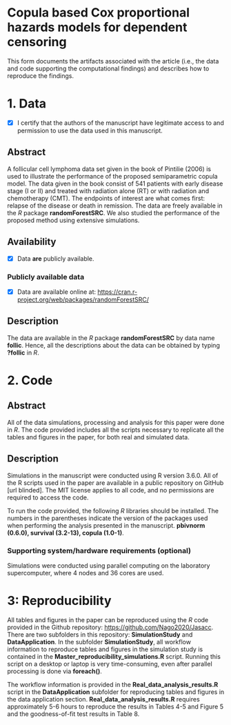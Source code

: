 
# Copula based Cox proportional hazards models for dependent censoring
<!-- output:
  pdf_document: default
  html_document: default
-->
<!--HOW TO COMPLETE THIS FORM:-->

<!--
1. Checkboxes in this document appear as follows: 

- [ ] This is a checkbox 

To check a checkbox, replace [ ] by [x], as follows: 

- [x] This is a checked checkbox 

Note that older versions of RStudio (versions lower than 1.3) may not create a formatted checkbox but will leave the original characters, i.e., literally "[ ]" or "[x]". It's fine to submit a PDF in this form.
 
2. For text answers, simply type the relevant text in the areas indicated. A blank line starts a new paragraph. 
 
3. Comments (like these instructions) provide additional instructions throughout the form. There is no need to remove them; they will not appear in the compiled document. 

4. If you are comfortable with Markdown syntax, you may choose to include any Markdown-compliant formatting in the form. For example, you may wish to include R code chunks and compile this document in R Markdown.
-->

This form documents the artifacts associated with the article (i.e., the data and code supporting the computational findings) and describes how to reproduce the findings.


# 1. Data

<!-- 
[ ] This paper does not involve analysis of external data (i.e., no data are used or the only data are generated by the authors via simulation in their code).
-->

<!--
If box above is checked and if no simulated/synthetic data files are provided by the authors, please skip directly to the Code section. Otherwise, continue.
-->

- [x] I certify that the authors of the manuscript have legitimate access to and permission to use the data used in this manuscript.

<!-- If data are simulated using random number generation, please be sure to set the random number seed in the code you provide -->

## Abstract

A follicular cell lymphoma data set given in the book of Pintilie (2006) is used to illustrate the performance of the proposed semiparametric copula model. The data given in the book consist of 541 patients with early disease stage (I or II) and treated with radiation alone (RT) or with radiation and chemotherapy (CMT). The endpoints of interest are what comes first: relapse of the disease or death in remission. The data are freely available in the $R$ package **randomForestSRC**. We also studied the performance of the proposed method using extensive simulations.


<!--

Provide a short (< 100 words), high-level description of the data
-->

## Availability


- [x] Data **are** publicly available.

<!-- [ ] Data **cannot be made** publicly available.

If the data are publicly available, see the *Publicly available data* section. Otherwise, see the *Non-publicly available data* section, below.-->

### Publicly available data

- [x] Data are available online at: https://cran.r-project.org/web/packages/randomForestSRC/




<!-- If data are available by request to the authors or some other data owner, please make sure to explain the process of requesting access to the data. 

### Non-publicly available data -->

<!--
The Journal of the American Statistical Association requires authors to make data accompanying their papers available to the scientific community except in cases where: 1) public sharing of data would be impossible, 2) suitable synthetic data are provided which allow the main analyses to be replicated (recognizing that results may differ from the "real" data analyses), and 3) the scientific value of the results and methods outweigh the lack of reproducibility.

Please discuss the lack of publicly available data. For example:
-	why data sharing is not possible,
-	what synthetic data are provided, and 
-	why the value of the paper's scientific contribution outweighs the lack of reproducibility.
-->

## Description

The data are available in the $R$ package **randomForestSRC** by data name **follic**. Hence, all the descriptions about the data can be obtained by typing **?follic** in $R$. 

<!-- 
OPTIONAL: Provide any additional details that would be helpful in understanding the data. If relevant, please provide unique identifier/DOI/version information and/or license/terms of use.
-->

# 2. Code

## Abstract
All of the data simulations, processing and analysis for this paper were done in $R$.  The code provided includes all the scripts necessary to replicate all the tables and figures in the paper, for both real and simulated data. 


<!--
Provide a short (< 100 words), high-level description of the code. If necessary, more details can be provided in files that accompany the code. If no code is provided, please state this and say why (e.g., if the paper contains no computational work).
-->

## Description

Simulations in the manuscript were conducted using R version 3.6.0. All of the R scripts used in the paper are available in a public repository on GitHub [url blinded].  The MIT license applies to all code, and no permissions are required to access the code. 

To run the code provided, the following $R$ libraries should be installed. The numbers in the parentheses indicate the version of the packages used when performing the analysis presented in the manuscript. **pbivnorm (0.6.0),  survival (3.2-13), copula (1.0-1)**.


<!--
### Code format(s)

-->
<!--
Check all that apply
- [ ] Script files
    - [ ] R
    - [ ] Python
    - [ ] Matlab
    - [ ] Other: 
- [ ] Package
    - [ ] R
    - [ ] Python
    - [ ] MATLAB toolbox
    - [ ] Other: 
- [ ] Reproducible report 
    - [ ] R Markdown
    - [ ] Jupyter notebook
    - [ ] Other:
- [ ] Shell script
- [ ] Other (please specify): 


### Supporting software requirements

#### Version of primary software used
-->
<!--
(e.g., R version 3.6.0)
-->
<!--

#### Libraries and dependencies used by the code


Include version numbers (e.g., version numbers for any R or Python packages used)
-->

### Supporting system/hardware requirements (optional)

Simulations were conducted using parallel computing on 
the laboratory supercomputer, where 4 nodes and 36 cores are used. 


<!--
OPTIONAL: System/hardware requirements including operating system with version number, access to cluster, GPUs, etc.


### Parallelization used

- [ ] No parallel code used
- [ ] Multi-core parallelization on a single machine/node
    - Number of cores used: 
- [ ] Multi-machine/multi-node parallelization 
    - Number of nodes and cores used: 

### License

- [ ] MIT License (default)
- [ ] BSD 
- [ ] GPL v3.0
- [ ] Creative Commons
- [ ] Other: (please specify)


### Additional information (optional)

<!--
OPTIONAL: By default, submitted code will be published on the JASA GitHub repository (http://github.com/JASA-ACS) as well as in the supplementary material. Authors are encouraged to also make their code available in a public code repository, such as on GitHub, GitLab, or BitBucket. If relevant, please provide unique identifier/DOI/version information (e.g., a Git commit ID, branch, release, or tag). If the code and workflow are provided together, this section may be omitted, with information provided in the "Location" section below.
-->

# 3: Reproducibility 

<!--
The materials provided should provide a straightforward way for reviewers and readers to reproduce analyses with as few steps as possible. 
-->

All tables and figures in the paper can be reproduced using the $R$ code provided in the Github repository: https://github.com/Nago2020/Jasacc. There are two subfolders in this repository: **SimulationStudy** and **DataApplication**. In the subfolder **SimulationStudy**, all workflow information to reproduce tables and figures in the simulation study is contained in the **Master_reproducibility_simulations.R** script. Running this script on a desktop or laptop is very time-consuming, even after parallel processing is done via **foreach()**. 


The workflow information is provided in the **Real_data_analysis_results.R** script in the **DataApplication** subfolder for reproducing tables and figures in the data application section. **Real_data_analysis_results.R** requires approximately 5-6 hours to reproduce the results in Tables 4-5 and Figure 5 and the goodness-of-fit test results in Table 8.   


<!--
## Scope

The provided workflow reproduces:

- [ ] Any numbers provided in text in the paper
- [ ] The computational method(s) presented in the paper (i.e., code is provided that implements the method(s))
- [ ] All tables and figures in the paper
- [ ] Selected tables and figures in the paper, as explained and justified below:

-->

<!--
## Workflow

### Location

The workflow is available:
-->

<!--
Check all that apply, and in the case of a Git repository include unique identifier, such as specific commit ID, branch, release, or tag.
-->
<!--
- [ ] As part of the paper’s supplementary material.
- [ ] In this Git repository:
- [ ] Other (please specify):
-->
<!--
Indicate where the materials (generally including the code, unless in a separate location and indicated in the previous section) are available. We strongly encourage authors to place their materials (but not large datasets) in a Git repository hosted on a site such as GitHub, GitLab, or BitBucket. If the repository is private during the review process, please indicate the location where it will be available publicly upon publication, and also include the materials as a zip file (e.g., obtained directly from the Git hosting site) as supplementary materials.
-->

<!--
### Format(s)


Check all that appl
- [ ] Single master code file 
- [ ] Wrapper (shell) script(s)
- [ ] Self-contained R Markdown file, Jupyter notebook, or other literate programming approach
- [ ] Text file (e.g., a readme-style file) that documents workflow
- [ ] Makefile
- [ ] Other (more detail in *Instructions* below)

### Instructions

-->
<!--
Describe how to use the materials provided to reproduce analyses in the manuscript. Additional details can be provided in file(s) accompanying the reproducibility materials. If no workflow is provided, please state this and say why (e.g., if the paper contains no computational work).
-->

<!--
### Expected run-time

Approximate time needed to reproduce the analyses on a standard desktop machine:

- [ ] < 1 minute
- [ ] 1-10 minutes
- [ ] 10-60 minutes
- [ ] 1-8 hours
- [ ] > 8 hours
- [ ] Not feasible to run on a desktop machine, as described here:

### Additional information (optional)

<!--
OPTIONAL: Additional documentation provided (e.g., R package vignettes, demos or other examples) that show how to use the provided code/software in other settings.
-->
<!--
# Notes (optional)

<!--
OPTIONAL: Any other relevant information not covered on this form. If reproducibility materials are not publicly available at the time of submission, please provide information here on how the reviewers can view the materials.
-->
